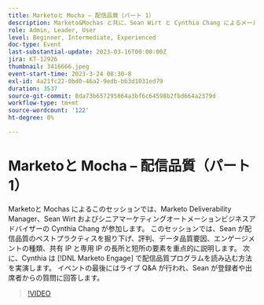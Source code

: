 ```yaml
---
title: Marketoと Mocha – 配信品質（パート 1）
description: Marketo&Mochas と共に、Sean Wirt と Cynthia Chang によるメール配信のベストプラクティスを探索してください。評判の管理、データ品質、共有 IP と専用 IP、Marketo Engageでの配信品質プログラムのデモについて説明しています。
role: Admin, Leader, User
level: Beginner, Intermediate, Experienced
doc-type: Event
last-substantial-update: 2023-03-16T00:00:00Z
jira: KT-12926
thumbnail: 3416666.jpeg
event-start-time: 2023-3-24 08:30-8
exl-id: 4a21fc22-0bd0-46a2-9edb-bb3d1031ed79
duration: 3537
source-git-commit: 8da73b657295864a3bf6c64598b2fbd664a2379d
workflow-type: tm+mt
source-wordcount: '122'
ht-degree: 0%

---
```


# Marketoと Mocha – 配信品質（パート 1）

Marketoと Mochas によるこのセッションでは、Marketo Deliverability Manager、Sean Wirt およびシニアマーケティングオートメーションビジネスアドバイザーの Cynthia Chang が参加します。 このセッションでは、Sean が配信品質のベストプラクティスを掘り下げ、評判、データ品質要因、エンゲージメントの種類、共有 IP と専用 IP の長所と短所の要素を重点的に説明します。 次に、Cynthia は [!DNL Marketo Engage] で配信品質プログラムを読み込む方法を実演します。 イベントの最後にはライブ Q&amp;A が行われ、Sean が登録者や出席者からの質問に回答します。

>[!VIDEO](https://video.tv.adobe.com/v/3416666/?quality=12&learn=on)
